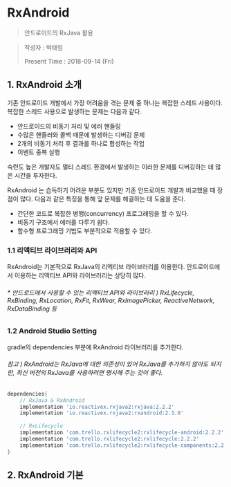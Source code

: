 # RxAndroid

> 안드로이드의 RxJava 활용

> 작성자 : 박태임
>
> Present Time : 2018-09-14 (Fri)



## 1. RxAndroid 소개

기존 안드로이드 개발에서 가장 어려움을 겪는 문제 중 하나는 복잡한 스레드 사용이다. 복잡한 스레드 사용으로 발생하는 문제는 다음과 같다.

- 안드로이드의 비동기 처리 및 에러 핸들링
- 수많은 핸들러와 콜백 때문에 발생하는 디버깅 문제
- 2개의 비동기 처리 후 결과를 하나로 합성하는 작업
- 이벤트 중복 실행

숙련도 높은 개발자도 멀티 스레드 환경에서 발생하는 이러한 문제를 디버깅하는 데 많은 시간을 투자한다.

RxAndroid 는 습득하기 어려운 부분도 있지만 기존 안드로이드 개발과 비교했을 때 장점이 많다. 다음과 같은 특징을 통해 앞 문제를 해결하는 데 도움을 준다.

- 간단한 코드로 복잡한 병행(concurrency) 프로그래밍을 할 수 있다.
- 비동기 구조에서 에러를 다루기 쉽다.
- 함수형 프로그래밍 기법도 부분적으로 적용할 수 있다.



### 1.1 리액티브 라이브러리와 API

RxAndroid는 기본적으로 RxJava의 리액티브 라이브러리를 이용한다. 안드로이드에서 이용하는 리액티브 API와 라이브러리는 상당히 많다. 

###### * 안드로드에서 사용할 수 있는 리액티브 API와 라이브러리 )  RxLifecycle, RxBinding, RxLocation, RxFit, RxWear, RxImagePicker, ReactiveNetwork, RxDataBinding 등



### 1.2 Android Studio Setting

gradle의 dependencies 부분에 RxAndroid 라이브러리를 추가한다. 

###### 참고 ) RxAndroid는 RxJava에 대한 의존성이 있어 RxJava를 추가하지 않아도 되지만, 최신 버전의 RxJava를 사용하려면 명시해 주는 것이 좋다. 

```groovy
dependencies{
	// RxJava & RxAndroid
	implementation 'io.reactivex.rxjava2:rxjava:2.2.2'
	implementation 'io.reactivex.rxjava2:rxandroid:2.1.0'
	
	// RxLifecycle
	implementation 'com.trello.rxlifecycle2:rxlifecycle-android:2.2.2'
	implementation 'com.trello.rxlifecycle2:rxlifecycle:2.2.2'
	implementation 'com.trello.rxlifecycle2:rxlifecycle-components:2.2.2'
}
```





## 2. RxAndroid 기본 





